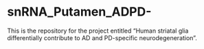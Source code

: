# snRNA_Putamen_ADPD-
This is the repository for the project entitled “Human striatal glia differentially contribute to AD and PD-specific neurodegeneration”.
